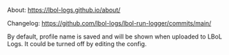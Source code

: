 About: https://lbol-logs.github.io/about/

Changelog: https://github.com/lbol-logs/lbol-run-logger/commits/main/

By default, profile name is saved and will be shown when uploaded to LBoL Logs. It could be turned off by editing the config.
